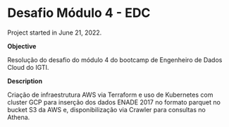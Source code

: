 # Desafio Módulo 4 - EDC

Project started in June 21, 2022.

**Objective**

Resolução do desafio do módulo 4 do bootcamp de Engenheiro de Dados Cloud do IGTI.

**Description**

Criação de infraestrutura AWS via Terraform e uso de Kubernetes com cluster GCP para inserção dos dados ENADE 2017 no formato parquet no bucket S3 da AWS e, disponibilização via Crawler para consultas no Athena. 